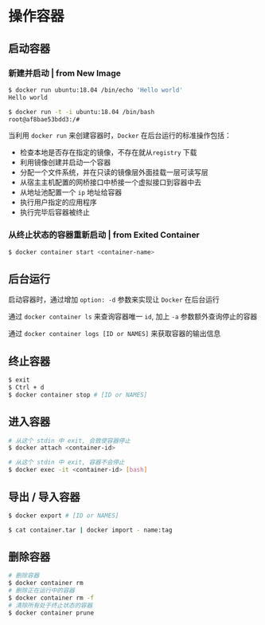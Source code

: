 # 操作容器

## 启动容器

### 新建并启动 | from New Image

```sh
$ docker run ubuntu:18.04 /bin/echo 'Hello world'
Hello world

$ docker run -t -i ubuntu:18.04 /bin/bash
root@af8bae53bdd3:/#
```

当利用 `docker run` 来创建容器时，`Docker` 在后台运行的标准操作包括：

- 检查本地是否存在指定的镜像，不存在就从`registry` 下载
- 利用镜像创建并启动一个容器
- 分配一个文件系统，并在只读的镜像层外面挂载一层可读写层
- 从宿主主机配置的网桥接口中桥接一个虚拟接口到容器中去
- 从地址池配置一个 `ip` 地址给容器
- 执行用户指定的应用程序
- 执行完毕后容器被终止

### 从终止状态的容器重新启动 | from Exited Container

```sh
$ docker container start <container-name>
```

## 后台运行

启动容器时，通过增加 `option: -d` 参数来实现让 `Docker` 在后台运行

通过 `docker container ls` 来查询容器唯一 `id`, 加上 `-a` 参数额外查询停止的容器

通过 `docker container logs [ID or NAMES]` 来获取容器的输出信息

## 终止容器

```sh
$ exit
$ Ctrl + d
$ docker container stop # [ID or NAMES]
```

## 进入容器

```sh
# 从这个 stdin 中 exit, 会致使容器停止
$ docker attach <container-id>

# 从这个 stdin 中 exit, 容器不会停止
$ docker exec -it <container-id> [bash]
```

## 导出 / 导入容器

```sh
$ docker export # [ID or NAMES]

$ cat container.tar | docker import - name:tag
```

## 删除容器

```sh
# 删除容器
$ docker container rm
# 删除正在运行中的容器
$ docker container rm -f
# 清除所有处于终止状态的容器
$ docker container prune
```
